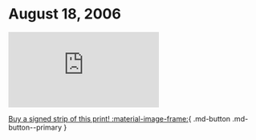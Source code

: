 # August 18, 2006

![](https://www.achewood.com/comic.php?date=08182006)

[Buy a signed strip of this print! :material-image-frame:](https://achewood-holiday-pop-up.myshopify.com/products/strip#08182006){ .md-button .md-button--primary }
